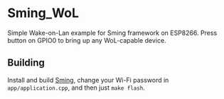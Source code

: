Sming\_WoL
==========

Simple Wake-on-Lan example for Sming framework on ESP8266. Press button on
GPIO0 to bring up any WoL-capable device.

Building
--------

Install and build [Sming](https://github.com/SmingHub/Sming), change your Wi-Fi
password in `app/application.cpp`, and then just `make flash`.
